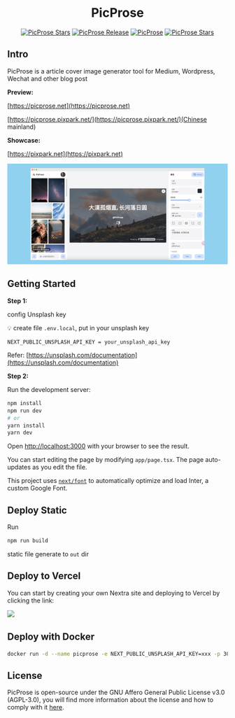 <h1 align="center">PicProse</h1>

<p align="center">
   <a href="https://github.com/gezhaoyou/picprose/stargazers"><img alt="PicProse Stars" src="https://img.shields.io/github/stars/gezhaoyou/picprose?style=social"/></a>
    <a href="https://github.com/gezhaoyou/picprose/releases/latest"><img alt="PicProse Release" src="https://img.shields.io/github/v/release/gezhaoyou/picprose"/></a>
      <a href="#"><img alt="PicProse" src="https://img.shields.io/badge/Stack-React_%7C_Next.JS_%7C_NextUI_%7C_Tailwind CSS-green"/></a>
    <a href="https://github.com/gezhaoyou/picprose/blob/main/LICENSE"><img alt="PicProse Stars" src="https://img.shields.io/github/license/gezhaoyou/picprose"/></a>  
</p>

## Intro
PicProse is a article cover image generator tool for Medium, Wordpress, Wechat and other blog post

**Preview:** 

[https://picprose.net](https://picprose.net)

[https://picprose.pixpark.net/](https://picprose.pixpark.net/)(Chinese mainland)

**Showcase:**

[https://pixpark.net](https://pixpark.net)

![preview](./doc/screenshot.png)

## Getting Started

**Step 1:**

config Unsplash key

💡 create file `.env.local`, put in your unsplash key 
```
NEXT_PUBLIC_UNSPLASH_API_KEY = your_unsplash_api_key
```
Refer: [https://unsplash.com/documentation](https://unsplash.com/documentation)


**Step 2:**

Run the development server:

```bash
npm install
npm run dev
# or
yarn install
yarn dev
```

Open [http://localhost:3000](http://localhost:3000) with your browser to see the result.

You can start editing the page by modifying `app/page.tsx`. The page auto-updates as you edit the file.

This project uses [`next/font`](https://nextjs.org/docs/basic-features/font-optimization) to automatically optimize and load Inter, a custom Google Font.

## Deploy Static

Run
 ```bash
npm run build
 ```
static file generate to `out` dir

## Deploy to Vercel
You can start by creating your own Nextra site and deploying to Vercel by clicking the link:

<a className="mt-3 inline-flex"
  target="_blank"
  href="https://vercel.com/new/clone?s=https://github.com/gezhaoyou/picprose&showOptionalTeamCreation=false">![](https://vercel.com/button)</a>

## Deploy with Docker

```sh
docker run -d --name picprose -e NEXT_PUBLIC_UNSPLASH_API_KEY=xxx -p 3000:3000 hausen1012/picprose
```

## License
PicProse is open-source under the GNU Affero General Public License v3.0 (AGPL-3.0), you will find more information about the license and how to comply with it [here](https://github.com/gezhaoyou/picprose/blob/main/LICENSE).
